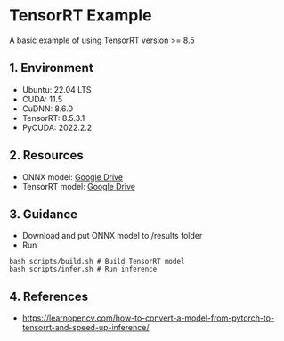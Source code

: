 # TensorRT Example
A basic example of using TensorRT version >= 8.5

## 1. Environment
- Ubuntu: 22.04 LTS
- CUDA: 11.5
- CuDNN: 8.6.0
- TensorRT: 8.5.3.1
- PyCUDA: 2022.2.2

## 2. Resources
- ONNX model: [Google Drive](https://drive.google.com/file/d/1zcZvyroSZcIgzNkFngEHdekY79ptEQxs/view?usp=share_link)
- TensorRT model: [Google Drive](https://drive.google.com/file/d/1cFqAf7VVBgRNb9McEJYkTDcA-Px4kvYh/view?usp=share_link)

## 3. Guidance
- Download and put ONNX model to /results folder
- Run
```
bash scripts/build.sh # Build TensorRT model
bash scripts/infer.sh # Run inference
```

## 4. References
- https://learnopencv.com/how-to-convert-a-model-from-pytorch-to-tensorrt-and-speed-up-inference/